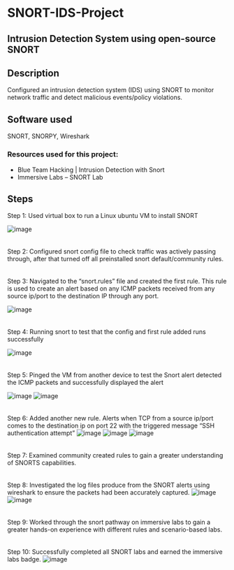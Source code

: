 # SNORT-IDS-Project

## Intrusion Detection System using open-source SNORT

## Description

Configured an intrusion detection system (IDS) using SNORT to monitor network traffic and detect malicious events/policy violations.

## Software used

SNORT, SNORPY, Wireshark

### Resources used for this project:

- Blue Team Hacking | Intrusion Detection with Snort
- Immersive Labs – SNORT Lab

## Steps

Step 1:
Used virtual box to run a Linux ubuntu VM to install SNORT

![image](https://github.com/brayden031/SNORT-IDS-Project/assets/99925439/31b843bd-1904-48fd-857a-eeab901ea6cb)
<br>
<br>
<br>
Step 2:
Configured snort config file to check traffic was actively passing through, after that turned off all preinstalled snort default/community rules.
<br>
<br>
<br>
Step 3:
Navigated to the “snort.rules” file and created the first rule.
This rule is used to create an alert based on any ICMP packets received from any source ip/port to the destination IP through any port. 

![image](https://github.com/brayden031/SNORT-IDS-Project/assets/99925439/154b08c6-7088-43d0-9778-243a76aed147)
<br>
<br>
<br>
Step 4:
Running snort to test that the config and first rule added runs successfully

![image](https://github.com/brayden031/SNORT-IDS-Project/assets/99925439/6a67d307-76f0-4d96-b4f2-efc5a6aa09fe)
<br>
<br>
<br>
Step 5:
Pinged the VM from another device to test the Snort alert detected the ICMP packets and successfully displayed the alert

![image](https://github.com/brayden031/SNORT-IDS-Project/assets/99925439/0e8c7962-20df-4ce4-8475-9ecb5af0496a)
![image](https://github.com/brayden031/SNORT-IDS-Project/assets/99925439/260aa823-b03e-4a56-ba2d-6d9084ba202b)
<br>
<br>
<br>
Step 6: 
Added another new rule. Alerts when TCP from a source ip/port comes to the destination ip on port 22 with the triggered message “SSH authentication attempt”
![image](https://github.com/brayden031/SNORT-IDS-Project/assets/99925439/1f3c019b-5ffe-4ab1-9714-d7c58df3e0f1)
![image](https://github.com/brayden031/SNORT-IDS-Project/assets/99925439/0e266e1c-4f07-477c-86dc-aa7ad0b8bc94)
![image](https://github.com/brayden031/SNORT-IDS-Project/assets/99925439/796667ef-36c3-42fb-a875-f9c0ed99f894)
<br>
<br>
<br>
Step 7:
Examined community created rules to gain a greater understanding of SNORTS capabilities.
<br>
<br>
<br>
Step 8: 
Investigated the log files produce from the SNORT alerts using wireshark to ensure the packets had been accurately captured.
![image](https://github.com/brayden031/SNORT-IDS-Project/assets/99925439/5e598246-35d6-40e8-abe0-086632db76ac)
![image](https://github.com/brayden031/SNORT-IDS-Project/assets/99925439/82b31bf8-a23c-4da2-925b-583bba4faa36)
<br>
<br>
<br>
Step 9:
Worked through the snort pathway on immersive labs to gain a greater hands-on experience with different rules and scenario-based labs.
<br>
<br>
<br>
Step 10:
Successfully completed all SNORT labs and earned the immersive labs badge.
![image](https://github.com/brayden031/SNORT-IDS-Project/assets/99925439/96f4a8c0-aa28-49d6-906f-8a43b03d58b2)



